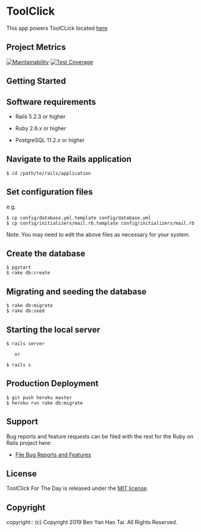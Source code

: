 # ToolClick

<Project Description>

This app powers ToolCLick located [here](https://tool-click.herokuapp.com/)

## Project Metrics

[![Maintainability](https://api.codeclimate.com/v1/badges/13bd944eb2dec4a5ef04/maintainability)](https://codeclimate.com/github/conradwt/tool-click/maintainability) [![Test Coverage](https://api.codeclimate.com/v1/badges/13bd944eb2dec4a5ef04/test_coverage)](https://codeclimate.com/github/conradwt/tool-click/test_coverage)

## Getting Started

## Software requirements

- Rails 5.2.3 or higher

- Ruby 2.6.x or higher

- PostgreSQL 11.2.x or higher

## Navigate to the Rails application

```
$ cd /path/to/rails/application
```

## Set configuration files

e.g.

```
$ cp config/database.yml.template config/database.yml
$ cp config/initializers/mail.rb.template config/initializers/mail.rb
```

Note: You may need to edit the above files as necessary for your system.

## Create the database

```
$ pgstart
$ rake db:create
```

## Migrating and seeding the database

```
$ rake db:migrate
$ rake db:seed
```

## Starting the local server

```
$ rails server

   or

$ rails s
```

## Production Deployment

```
$ git push heroku master
$ heroku run rake db:migrate
```

## Support

Bug reports and feature requests can be filed with the rest for the Ruby on Rails project here:

- [File Bug Reports and Features](https://github.com/conradwt/tool-click/issues)

## License

ToolClick For The Day is released under the [MIT license](https://mit-license.org).

## Copyright

copyright:: (c) Copyright 2019 Ben Yan Hao Tai. All Rights Reserved.
